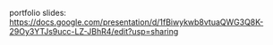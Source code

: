 portfolio slides:
https://docs.google.com/presentation/d/1fBiwykwb8vtuaQWG3Q8K-29Oy3YTJs9ucc-LZ-JBhR4/edit?usp=sharing
